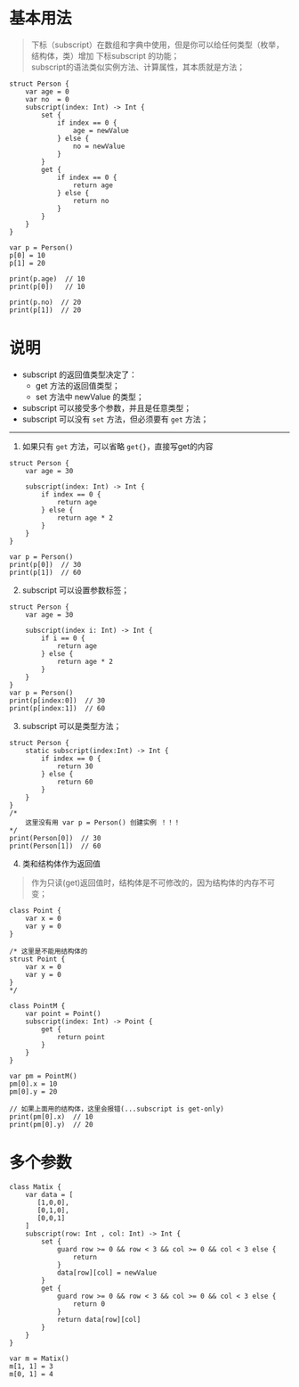 # 基本用法

>下标（subscript）在数组和字典中使用，但是你可以给任何类型（枚举，结构体，类）增加 下标subscript 的功能；<br>subscript的语法类似实例方法、计算属性，其本质就是方法；

```sw
struct Person {
    var age = 0
    var no  = 0
    subscript(index: Int) -> Int {
        set {
            if index == 0 {
                age = newValue
            } else {
                no = newValue
            }
        }
        get {
            if index == 0 {
                return age
            } else {
                return no
            }
        }
    }
}

var p = Person()
p[0] = 10
p[1] = 20

print(p.age)  // 10
print(p[0])   // 10

print(p.no)  // 20
print(p[1])  // 20
```

# 说明

- subscript 的返回值类型决定了：
  - get 方法的返回值类型；
  - set 方法中 newValue 的类型；
- subscript 可以接受多个参数，并且是任意类型；
- subscript 可以没有 `set` 方法，但必须要有 `get` 方法；

***

1. 如果只有 `get` 方法，可以省略 `get{}`，直接写get的内容
  ```sw
  struct Person {
      var age = 30

      subscript(index: Int) -> Int {
          if index == 0 {
              return age
          } else {
              return age * 2
          }
      }
  }

  var p = Person()
  print(p[0])  // 30
  print(p[1])  // 60
  ```

2. subscript 可以设置参数标签；
```sw
struct Person {
    var age = 30

    subscript(index i: Int) -> Int {
        if i == 0 {
            return age
        } else {
            return age * 2
        }
    }
}
var p = Person()
print(p[index:0])  // 30
print(p[index:1])  // 60
```

3. subscript 可以是类型方法；
```sw
struct Person {
    static subscript(index:Int) -> Int {
        if index == 0 {
            return 30
        } else {
            return 60
        }
    }
}
/*
    这里没有用 var p = Person() 创建实例 ！！！
*/
print(Person[0])  // 30
print(Person[1])  // 60
```

4. 类和结构体作为返回值
>作为只读(get)返回值时，结构体是不可修改的，因为结构体的内存不可变；

   ```sw
   class Point {
       var x = 0
       var y = 0
   }

   /* 这里是不能用结构体的
   strust Point {
       var x = 0
       var y = 0
   }
   */

   class PointM {
       var point = Point()
       subscript(index: Int) -> Point {
           get {
               return point
           }
       }
   }

   var pm = PointM()
   pm[0].x = 10
   pm[0].y = 20

   // 如果上面用的结构体，这里会报错(...subscript is get-only)
   print(pm[0].x)  // 10
   print(pm[0].y)  // 20
   ```

# 多个参数
```sw
class Matix {
    var data = [
       [1,0,0],
       [0,1,0],
       [0,0,1]
    ]
    subscript(row: Int , col: Int) -> Int {
        set {
            guard row >= 0 && row < 3 && col >= 0 && col < 3 else {
                return
            }
            data[row][col] = newValue
        }
        get {
            guard row >= 0 && row < 3 && col >= 0 && col < 3 else {
                return 0
            }
            return data[row][col]
        }
    }
}

var m = Matix()
m[1, 1] = 3
m[0, 1] = 4
```